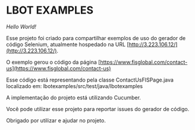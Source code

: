 # LBOT EXAMPLES

*Hello World!*

Esse projeto foi criado para compartilhar exemplos de uso do gerador de código Selenium, atualmente hospedado na URL [http://3.223.106.12/](http://3.223.106.12/).

O exemplo gerou o código da página [https://www.fisglobal.com/contact-us](https://www.fisglobal.com/contact-us)

Esse código está representando pela classe ContactUsFISPage.java localizado em: lbotexamples/src/test/java/lbotexamples

A implementação do projeto está utilizando Cucumber.

Você pode utilizar esse projeto para reportar issues do gerador de código.

Obrigado por utilizar e ajudar no projeto.